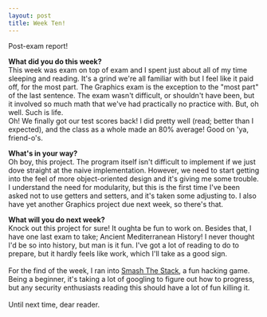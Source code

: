 ```yaml
---
layout: post
title: Week Ten!
---
```


Post-exam report!
<br>

<b>What did you do this week?</b>
<br>This week was exam on top of exam and I spent just about all of my time sleeping and reading. It's a grind we're all familiar with but I feel like it paid off, for the most part. The Graphics exam is the exception to the "most part" of the last sentence. The exam wasn't difficult, or shouldn't have been, but it involved so much math that we've had practically no practice with. But, oh well. Such is life.<br>
Oh! We finally got our test scores back! I did pretty well (read; better than I expected), and the class as a whole made an 80% average! Good on 'ya, friend-o's.
<br>

<b>What's in your way?</b>
<br>Oh boy, this project. The program itself isn't difficult to implement if we just dove straight at the naive implementation. However, we need to start getting into the feel of more object-oriented design and it's giving me some trouble. I understand the need for modularity, but this is the first time I've been asked not to use getters and setters, and it's taken some adjusting to. I also have yet another Graphics project due next week, so there's that.<br>

<b>What will you do next week?</b>
<br>Knock out this project for sure! It oughta be fun to work on. Besides that, I have one last exam to take; Ancient Mediterranean History! I never thought I'd be so into history, but man is it fun. I've got a lot of reading to do to prepare, but it hardly feels like work, which I'll take as a good sign.<br>
<br>For the find of the week, I ran into <a href="http://smashthestack.org/index.html">Smash The Stack</a>, a fun hacking game. Being a beginner, it's taking a lot of googling to figure out how to progress, but any security enthusiasts reading this should have a lot of fun killing it.
<br><br>
Until next time, dear reader.
